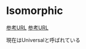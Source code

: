 # Isomorphic

[参考URL](https://qiita.com/kyrieleison/items/4ac5bcc331aee6394440)
[参考URL](https://atmarkit.itmedia.co.jp/ait/articles/1702/09/news011.html)

現在はUniversalと呼ばれている
